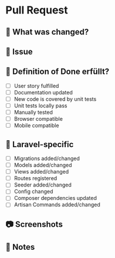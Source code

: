 # Pull Request

## 📝 What was changed?
<!-- Brief description of changes -->

## 🔗 Issue
<!-- Closed Issues: "- Closes #…" -->

## 🧪 Definition of Done erfüllt?

- [ ] User story fulfilled
- [ ] Documentation updated
- [ ] New code is covered by unit tests
- [ ] Unit tests locally pass
- [ ] Manually tested
- [ ] Browser compatible
- [ ] Mobile compatible

## 🚀 Laravel-specific

- [ ] Migrations added/changed
- [ ] Models added/changed
- [ ] Views added/changed
- [ ] Routes registered
- [ ] Seeder added/changed
- [ ] Config changed
- [ ] Composer dependencies updated
- [ ] Artisan Commands added/changed

## 📷 Screenshots
<!-- If UI changed -->

## 💬 Notes
<!-- Additional info for reviewers -->

